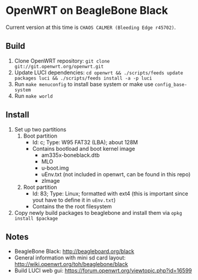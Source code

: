 # OpenWRT on BeagleBone Black

Current version at this time is `CHAOS CALMER (Bleeding Edge r45702)`.

## Build

1. Clone OpenWRT repository: `git clone git://git.openwrt.org/openwrt.git`
2. Update LUCI dependencies: `cd openwrt && ./scripts/feeds update packages luci && ./scripts/feeds install -a -p luci`
3. Run `make menuconfig` to install base system or make use `config_base-system`
4. Run `make world`

## Install

1. Set up two partitions
    1. Boot partition
        - Id: c; Type: W95 FAT32 (LBA); about 128M
        - Contains bootload and boot kernel image
            - am335x-boneblack.dtb
            - MLO
            - u-boot.img
            - uEnv.txt (not included in openwrt, can be found in this repo)
            - zImage
    2. Root partition
        - Id: 83; Type: Linux; formatted with ext4 (this is important since yout have to define it in `uEnv.txt`)
        - Contains the the root filesystem
2. Copy newly build packages to beaglebone and install them via `opkg install $package`


## Notes

* BeagleBone Black: http://beagleboard.org/black
* General information with mini sd card layout: http://wiki.openwrt.org/toh/beaglebone/black
* Build LUCI web gui: https://forum.openwrt.org/viewtopic.php?id=16599
